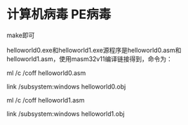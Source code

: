 # 计算机病毒 PE病毒

make即可

helloworld0.exe和helloworld1.exe源程序是helloworld0.asm和helloworld1.asm，使用masm32v11编译链接得到，命令为：

ml /c /coff helloworld0.asm

link /subsystem:windows helloworld0.obj

ml /c /coff helloworld1.asm

link /subsystem:windows helloworld1.obj
